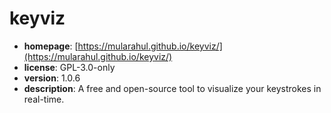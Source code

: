 # keyviz

- **homepage**: [https://mularahul.github.io/keyviz/](https://mularahul.github.io/keyviz/)
- **license**: GPL-3.0-only
- **version**: 1.0.6
- **description**: A free and open-source tool to visualize your keystrokes in real-time.

